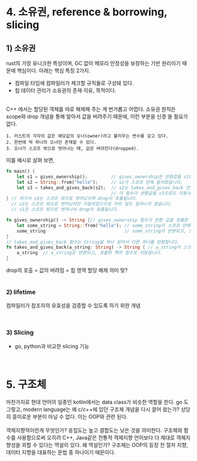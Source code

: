 # 4. 소유권, reference & borrowing, slicing
## 1) 소유권
rust의 가장 유니크한 특성이며, GC 없이 메모리 안정성을 보장하는 기반 원리이기 때문에 핵심이다. 아래는 핵심 특징 2가지.<br>
- 컴파일 타임에 컴파일러가 체크할 규칙들로 구성돼 있다.
- 힙 데이터 관리가 소유권의 존재 이유, 목적이다.
<br><br>


C++ 에서는 할당된 객체를 따로 해제해 주는 게 번거롭고 어렵다. 소유권 원칙은 scope와 drop 개념을 통해 알아서 값을 버려주기 때문에, 이런 부분을 신경 쓸 필요가 없다.
```text
1. 러스트의 각각의 값은 해당값의 오너(owner)라고 불리우는 변수를 갖고 있다.
2. 한번에 딱 하나의 오너만 존재할 수 있다.
3. 오너가 스코프 밖으로 벗어나는 때, 값은 버려진다(dropped).
```

이를 예시로 살펴 보면,
```rust
fn main() {
    let s1 = gives_ownership();         // gives_ownership은 반환값을 s1에게 이동시킵니다.
    let s2 = String::from("hello");     // s2가 스코프 안에 들어왔습니다.
    let s3 = takes_and_gives_back(s2);  // s2는 takes_and_gives_back 안으로 이동되었고,
                                        // 이 함수가 반환값을 s3으로도 이동시켰습니다.
} // 여기서 s3는 스코프 밖으로 벗어났으며 drop이 호출됩니다.
  // s2는 스코프 밖으로 벗어났지만 이동되었으므로 아무 일도 일어나지 않습니다.
  // s1은 스코프 밖으로 벗어나서 drop이 호출됩니다.

fn gives_ownership() -> String {// gives_ownership 함수가 반환 값을 호출한 쪽으로 이동시킵니다.
    let some_string = String::from("hello"); // some_string이 스코프 안에 들어왔습니다.
    some_string                              // some_string이 반환되고, 호출한 쪽의 함수로 이동됩니다.
}
// takes_and_gives_back 함수는 String을 하나 받아서 다른 하나를 반환합니다.
fn takes_and_gives_back(a_string: String) -> String { // a_string이 스코프 안으로 들어왔습니다.
    a_string  // a_string은 반환되고, 호출한 쪽의 함수로 이동됩니다.
}
```
drop의 호출 = 값의 버려짐 = 힙 영역 할당 해제 의미 맞?
<br><br>

### 2) lifetime
컴파일러가 참조자의 유효성을 검증할 수 있도록 하기 위한 개념<br>


<br>

### 3) Slicing
- go, python과 비교한 slicing 기능
<br><br><br>

# 5. 구조체
마찬가지로 현대 언어의 일종인 kotlin에서는 data class가 비슷한 역할을 한다. go 도 그렇고, modern language는 왜 c/c++에 있던 구조체 개념을 다시 끌어 왔는가? 상당히 흥미로운 부분이 아닐 수 없다. 이는 OOP와 관련 된다.<br><br>
객체지향적이란게 무엇인가? 응집도는 높고 결합도는 낮은 것을 의미한다. 구조체와 함수를 사용함으로써 오히려 C++, Java같은 전통적 객체지향 언어보다 더 제대로 객체지향성을 꾀할 수 있다는 역설이 있다. 왜 역설인가? 구조체는 OOP의 등장 전 절차 지향, 데이터 지향을 대표하는 문법 중 하나이기 때문이다.<br><br>